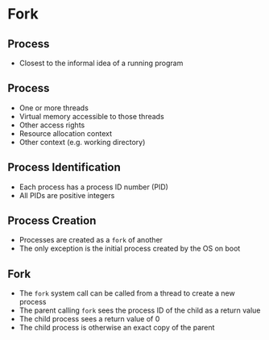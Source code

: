 Fork
======

Process
-------

- Closest to the informal idea of a running program

Process
-------

- One or more threads
- Virtual memory accessible to those threads
- Other access rights
- Resource allocation context
- Other context (e.g. working directory)

Process Identification
----------------------

- Each process has a process ID number (PID)
- All PIDs are positive integers

Process Creation
----------------

- Processes are created as a `fork` of another
- The only exception is the initial process created by the OS on boot

Fork
----

- The `fork` system call can be called from a thread to create a new process
- The parent calling `fork` sees the process ID of the child as a return value
- The child process sees a return value of 0
- The child process is otherwise an exact copy of the parent

